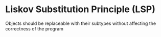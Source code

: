 # Liskov Substitution Principle (LSP)

Objects should be replaceable with their subtypes without affecting the correctness of the program